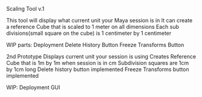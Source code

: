 Scaling Tool v.1

This tool will display what current unit your Maya session is in
It can create a reference Cube that is scaled to 1 meter on all dimensions
Each sub divisions(small square on the cube) is 1 centimeter by 1 centimeter

WIP parts:
Deployment
Delete History Button
Freeze Transforms Button



2nd Prototype
Displays current unit your session is using
Creates Reference Cube that is 1m by 1m when session is in cm
Subdivision squares are 1cm by 1cm long
Delete history button implemented
Freeze Transforms button implemented

WIP:
Deployment
GUI
